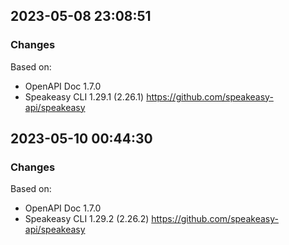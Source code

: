 

## 2023-05-08 23:08:51
### Changes
Based on:
- OpenAPI Doc 1.7.0 
- Speakeasy CLI 1.29.1 (2.26.1) https://github.com/speakeasy-api/speakeasy

## 2023-05-10 00:44:30
### Changes
Based on:
- OpenAPI Doc 1.7.0 
- Speakeasy CLI 1.29.2 (2.26.2) https://github.com/speakeasy-api/speakeasy
